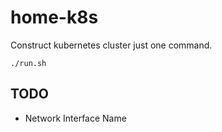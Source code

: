# home-k8s
Construct kubernetes cluster just one command.

```
./run.sh
```

## TODO
- Network Interface Name
